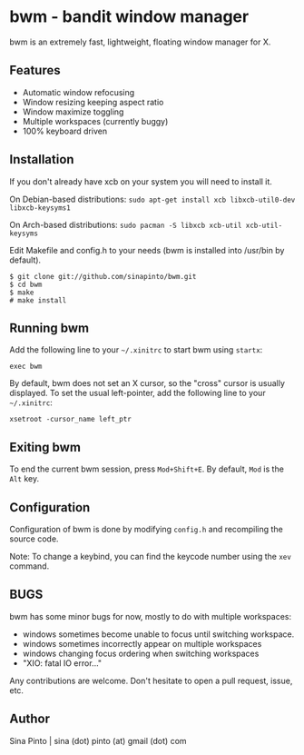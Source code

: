 bwm - bandit window manager
===========================
bwm is an extremely fast, lightweight, floating window manager for X.

Features
--------
* Automatic window refocusing
* Window resizing keeping aspect ratio
* Window maximize toggling
* Multiple workspaces (currently buggy)
* 100% keyboard driven

Installation
------------
If you don't already have xcb on your system you will need to install it.

On Debian-based distributions:
`sudo apt-get install xcb libxcb-util0-dev libxcb-keysyms1`

On Arch-based distributions:
`sudo pacman -S libxcb xcb-util xcb-util-keysyms`

Edit Makefile and config.h to your needs (bwm is installed into /usr/bin by default).

    $ git clone git://github.com/sinapinto/bwm.git
    $ cd bwm
    $ make
    # make install

Running bwm
-----------
Add the following line to your `~/.xinitrc` to start bwm using `startx`:

    exec bwm

By default, bwm does not set an X cursor, so the "cross" cursor is usually displayed.  To set the usual left-pointer, add the following line to your `~/.xinitrc`:

    xsetroot -cursor_name left_ptr

Exiting bwm
-----------
To end the current bwm session, press `Mod+Shift+E`. By default, `Mod` is the `Alt` key.

Configuration
-------------
Configuration of bwm is done by modifying `config.h` and recompiling the source code.

Note: To change a keybind, you can find the keycode number using the `xev` command.

BUGS
----
bwm has some minor bugs for now, mostly to do with multiple workspaces:

* windows sometimes become unable to focus until switching workspace.
* windows sometimes incorrectly appear on multiple workspaces
* windows changing focus ordering when switching workspaces
* "XIO: fatal IO error..."

Any contributions are welcome.  Don't hesitate to open a pull request, issue, etc.

Author
------
Sina Pinto | sina (dot) pinto (at) gmail (dot) com
